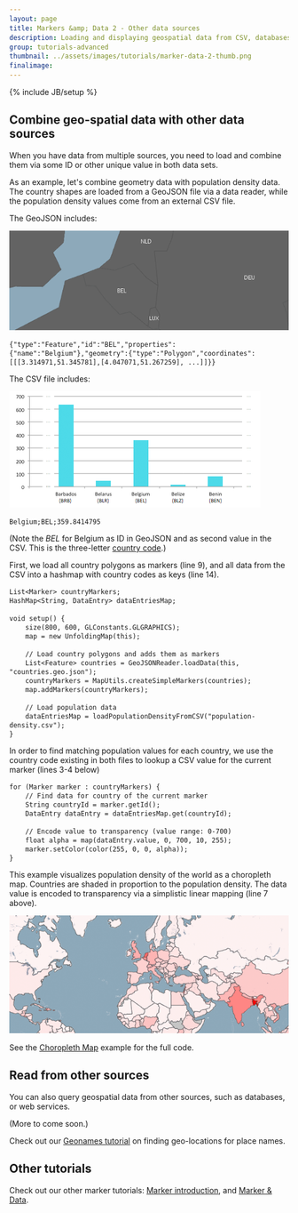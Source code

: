 ```yaml
---
layout: page
title: Markers &amp; Data 2 - Other data sources
description: Loading and displaying geospatial data from CSV, databases, etc.
group: tutorials-advanced
thumbnail: ../assets/images/tutorials/marker-data-2-thumb.png
finalimage: 
---
```


{% include JB/setup %}


## Combine geo-spatial data with other data sources

When you have data from multiple sources, you need to load and combine them via some ID or other unique value in both data sets.

As an example, let's combine geometry data with population density data.
The country shapes are loaded from a GeoJSON file via a data reader, while the population density values come from an external CSV file.

The GeoJSON includes:

![Data Country Codes](../assets/images/tutorials/data-country-codes.png)

	{"type":"Feature","id":"BEL","properties":{"name":"Belgium"},"geometry":{"type":"Polygon","coordinates":[[[3.314971,51.345781],[4.047071,51.267259], ...]]}}

The CSV file includes:

![Data Barchart Population](../assets/images/tutorials/data-barchart-population.png)

	Belgium;BEL;359.8414795

(Note the *BEL* for Belgium as ID in GeoJSON and as second value in the CSV. This is the three-letter [country code](http://en.wikipedia.org/wiki/Country_code).)
  
First, we load all country polygons as markers (line 9), and all data from the CSV into a hashmap with country codes as keys (line 14).

	List<Marker> countryMarkers;
	HashMap<String, DataEntry> dataEntriesMap;

	void setup() {
		size(800, 600, GLConstants.GLGRAPHICS);
		map = new UnfoldingMap(this);
		
		// Load country polygons and adds them as markers
		List<Feature> countries = GeoJSONReader.loadData(this, "countries.geo.json");
		countryMarkers = MapUtils.createSimpleMarkers(countries);
		map.addMarkers(countryMarkers);

		// Load population data
		dataEntriesMap = loadPopulationDensityFromCSV("population-density.csv");
	}
	
In order to find matching population values for each country, we use the country code existing in both files to lookup a CSV value for the current marker (lines 3-4 below)

	for (Marker marker : countryMarkers) {
		// Find data for country of the current marker
		String countryId = marker.getId();
		DataEntry dataEntry = dataEntriesMap.get(countryId);

		// Encode value to transparency (value range: 0-700)
		float alpha = map(dataEntry.value, 0, 700, 10, 255);
		marker.setColor(color(255, 0, 0, alpha));
	}

This example visualizes population density of the world as a choropleth map. Countries are shaded in proportion to the population density. The data value is encoded to transparency via a simplistic linear mapping (line 7 above). 

![Marker Data Choropleth](../assets/images/tutorials/marker-data-choropleth.png)

See the [Choropleth Map](../examples/40_choropleth.html) example for the full code. 


## Read from other sources

You can also query geospatial data from other sources, such as databases, or web services.

(More to come soon.)

Check out our [Geonames tutorial](geonames-lookup-basic.html) on finding geo-locations for place names.


## Other tutorials

Check out our other marker tutorials: [Marker introduction](markers-simple.html), and [Marker &amp; Data](markers-data-geojson.html).



